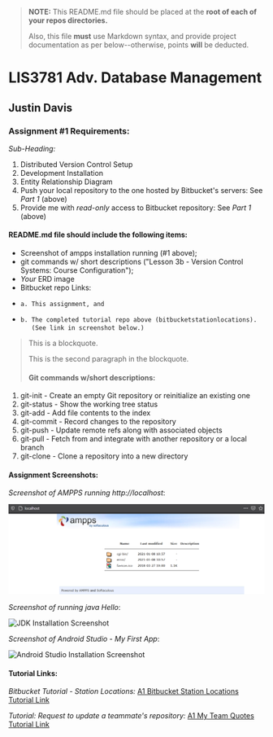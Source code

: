 > **NOTE:** This README.md file should be placed at the **root of each of your repos directories.**
>
>Also, this file **must** use Markdown syntax, and provide project documentation as per below--otherwise, points **will** be deducted.
>

# LIS3781 Adv. Database Management

## Justin Davis

### Assignment #1 Requirements:

*Sub-Heading:*

1. Distributed Version Control Setup
2. Development Installation
3. Entity Relationship Diagram
4. Push your local repository to the one hosted by Bitbucket's servers: See *Part 1* (above)
5. Provide me with *read-only* access to Bitbucket repository: See *Part 1* (above)

#### README.md file should include the following items:

* Screenshot of ampps installation running (#1 above);
* git commands w/ short descriptions ("Lesson 3b - Version Control Systems: Course Configuration");
* *Your* ERD image
* Bitbucket repo Links:
*     a. This assignment, and
*     b. The completed tutorial repo above (bitbucketstationlocations).
         (See link in screenshot below.)

> This is a blockquote.
> 
> This is the second paragraph in the blockquote.
>
> #### Git commands w/short descriptions:

1. git-init - Create an empty Git repository or reinitialize an existing one
2. git-status - Show the working tree status
3. git-add - Add file contents to the index
4. git-commit - Record changes to the repository
5. git-push - Update remote refs along with associated objects
6. git-pull - Fetch from and integrate with another repository or a local branch
7. git-clone - Clone a repository into a new directory

#### Assignment Screenshots:

*Screenshot of AMPPS running http://localhost*:

![AMPPS Installation Screenshot](img/ampps_screenshot.png)

*Screenshot of running java Hello*:

![JDK Installation Screenshot](img/jdk_install.png)

*Screenshot of Android Studio - My First App*:

![Android Studio Installation Screenshot](img/android.png)


#### Tutorial Links:

*Bitbucket Tutorial - Station Locations:*
[A1 Bitbucket Station Locations Tutorial Link](https://bitbucket.org/username/bitbucketstationlocations/ "Bitbucket Station Locations")

*Tutorial: Request to update a teammate's repository:*
[A1 My Team Quotes Tutorial Link](https://bitbucket.org/username/myteamquotes/ "My Team Quotes Tutorial")
